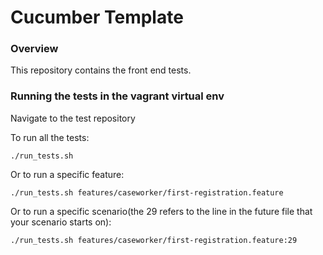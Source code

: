 Cucumber Template
===============

### Overview

This repository contains the front end tests.

### Running the tests in the vagrant virtual env

Navigate to the test repository

To run all the tests:

```
./run_tests.sh
```

Or to run a specific feature:

```
./run_tests.sh features/caseworker/first-registration.feature
```

Or to run a specific scenario(the 29 refers to the line in the future file that your scenario starts on):

```
./run_tests.sh features/caseworker/first-registration.feature:29
```
